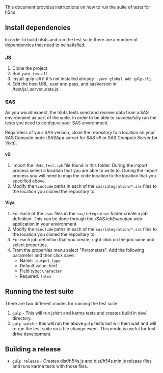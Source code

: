 This document provides instructions on how to run the suite of tests for h54s.

## Install dependencies
In order to build h54s and run the test suite there are a number of dependencies that need to be satisfied.

### JS

1. Clone the project.
2. Run `yarn install`
3. Install gulp-cli if it's not installed already - `yarn global add gulp-cli`.
4. Edit the host URL, user and pass, and sasVersion in /test/js/_server_data.js.

### SAS
As you would expect, the h54s tests send and receive data from a SAS environment as part of the suite. In order to be able to successfully run the tests you need to configure your SAS environment.

Regardless of your SAS version, clone the repository to a location on your SAS Compute node (SASApp server for _SAS v9_ or SAS Compute Server for _Viya_).

#### v9

1. Import the `h54s_test.spk` file found in this folder. During the import process select a location that you are able to write to. During the import process you will need to map the code location to the location that you specified above.
2. Modify the `%include` paths in each of the `sas/integration/*.sas` files to the location you cloned the repository to.


#### Viya

1. For each of the `.sas` files in the `sas/integration` folder create a job definition. This can be done through the _/SASJobExecution_ web application in your environment. 
2. Modify the `%include` paths in each of the `sas/integration/*.sas` files to the location you cloned the repository to.
3. For each job definition that you create, right click on the job name and select properties. 
4. From the properties menu select "Parameters". Add the following parameter and then click save:
    * Name: `_output_type`
    * Default value: `html`
    * Field type: `Character`
    * Required: `false`


## Running the test suite

There are two different modes for running the test suite:

1. `gulp` -  This will run jshint and karma tests and creates build in dev/ directory. 
2. `gulp watch` - this will run the above `gulp` tests but will then wait and will re run the test suite on a file change event. This mode is useful for test drive development.

## Building a release

  * `gulp release` - Creates dist/h54s.js and dist/h54s.min.js release files and runs karma tests with those files.


